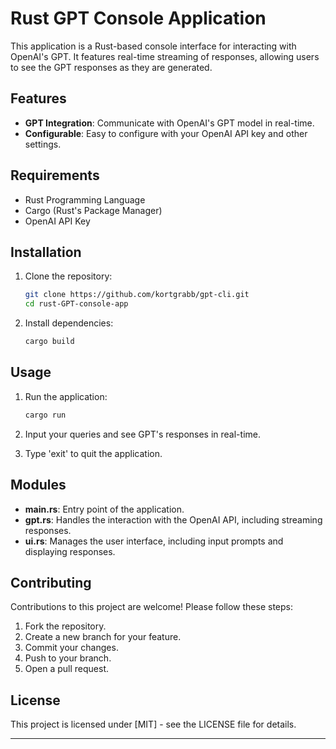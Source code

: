 # Rust GPT Console Application

This application is a Rust-based console interface for interacting with OpenAI's GPT. It features real-time streaming of responses, allowing users to see the GPT responses as they are generated.

## Features

- **GPT Integration**: Communicate with OpenAI's GPT model in real-time.
- **Configurable**: Easy to configure with your OpenAI API key and other settings.

## Requirements

- Rust Programming Language
- Cargo (Rust's Package Manager)
- OpenAI API Key

## Installation

1. Clone the repository:
   ```bash
   git clone https://github.com/kortgrabb/gpt-cli.git
   cd rust-GPT-console-app
   ```

2. Install dependencies:
   ```bash
   cargo build
   ```

## Usage

1. Run the application:
   ```bash
   cargo run
   ```

2. Input your queries and see GPT's responses in real-time.

3. Type 'exit' to quit the application.

## Modules

- **main.rs**: Entry point of the application.
- **gpt.rs**: Handles the interaction with the OpenAI API, including streaming responses.
- **ui.rs**: Manages the user interface, including input prompts and displaying responses.

## Contributing

Contributions to this project are welcome! Please follow these steps:

1. Fork the repository.
2. Create a new branch for your feature.
3. Commit your changes.
4. Push to your branch.
5. Open a pull request.

## License

This project is licensed under [MIT] - see the LICENSE file for details.

---